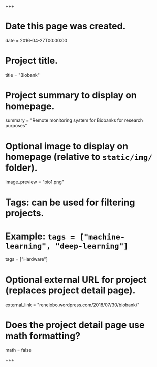 +++
# Date this page was created.
date = 2016-04-27T00:00:00

# Project title.
title = "Biobank"

# Project summary to display on homepage.
summary = "Remote monitoring system for Biobanks for research purposes"

# Optional image to display on homepage (relative to `static/img/` folder).
image_preview = "bio1.png"

# Tags: can be used for filtering projects.
# Example: `tags = ["machine-learning", "deep-learning"]`
tags = ["Hardware"]

# Optional external URL for project (replaces project detail page).
external_link = "renelobo.wordpress.com/2018/07/30/biobank/"


# Does the project detail page use math formatting?
math = false

+++

